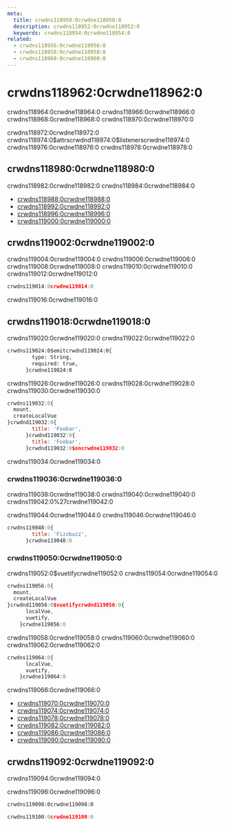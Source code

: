 ```yaml
---
meta:
  title: crwdns118950:0crwdne118950:0
  description: crwdns118952:0crwdne118952:0
  keywords: crwdns118954:0crwdne118954:0
related:
  - crwdns118956:0crwdne118956:0
  - crwdns118958:0crwdne118958:0
  - crwdns118960:0crwdne118960:0
---
```


# crwdns118962:0crwdne118962:0

crwdns118964:0crwdne118964:0 crwdns118966:0crwdne118966:0 crwdns118968:0crwdne118968:0 crwdns118970:0crwdne118970:0

<entry-ad />

<alert type="warning">
  crwdns118972:0crwdne118972:0 crwdns118974:0$attrscrwdnd118974:0$listenerscrwdne118974:0 crwdns118976:0crwdne118976:0 crwdns118978:0crwdne118978:0
</alert>

## crwdns118980:0crwdne118980:0

crwdns118982:0crwdne118982:0 crwdns118984:0crwdne118984:0

* [crwdns118988:0crwdne118988:0](crwdns118986:0crwdne118986:0)
* [crwdns118992:0crwdne118992:0](crwdns118990:0crwdne118990:0)
* [crwdns118996:0crwdne118996:0](crwdns118994:0crwdne118994:0)
* [crwdns119000:0crwdne119000:0](crwdns118998:0crwdne118998:0)

## crwdns119002:0crwdne119002:0

crwdns119004:0crwdne119004:0 crwdns119006:0crwdne119006:0 crwdns119008:0crwdne119008:0 crwdns119010:0crwdne119010:0 crwdns119012:0crwdne119012:0

```js
crwdns119014:0crwdne119014:0
```

<alert type="info">crwdns119016:0crwdne119016:0</alert>

## crwdns119018:0crwdne119018:0

crwdns119020:0crwdne119020:0 crwdns119022:0crwdne119022:0

```html
crwdns119024:0$emitcrwdnd119024:0{
        type: String,
        required: true,
      }crwdne119024:0
```

crwdns119026:0crwdne119026:0 crwdns119028:0crwdne119028:0 crwdns119030:0crwdne119030:0

```js
crwdns119032:0{
  mount,
  createLocalVue
}crwdnd119032:0{
        title: 'Foobar',
      }crwdnd119032:0{
        title: 'Foobar',
      }crwdnd119032:0$oncrwdne119032:0
```

<alert type="info">crwdns119034:0crwdne119034:0</alert>

### crwdns119036:0crwdne119036:0

crwdns119038:0crwdne119038:0 crwdns119040:0crwdne119040:0 crwdns119042:0%27crwdne119042:0

crwdns119044:0crwdne119044:0 crwdns119046:0crwdne119046:0

```js
crwdns119048:0{
        title: 'Fizzbuzz',
      }crwdne119048:0
```

### crwdns119050:0crwdne119050:0

crwdns119052:0$vuetifycrwdne119052:0 crwdns119054:0crwdne119054:0

```js
crwdns119056:0{
  mount,
  createLocalVue
}crwdnd119056:0$vuetifycrwdnd119056:0{
      localVue,
      vuetify,
    }crwdne119056:0
```

crwdns119058:0crwdne119058:0 crwdns119060:0crwdne119060:0 crwdns119062:0crwdne119062:0

```js
crwdns119064:0{
      localVue,
      vuetify,
    }crwdne119064:0
```

crwdns119066:0crwdne119066:0

* [crwdns119070:0crwdne119070:0](crwdns119068:0crwdne119068:0)
* [crwdns119074:0crwdne119074:0](crwdns119072:0crwdne119072:0)
* [crwdns119078:0crwdne119078:0](crwdns119076:0crwdne119076:0)
* [crwdns119082:0crwdne119082:0](crwdns119080:0crwdne119080:0)
* [crwdns119086:0crwdne119086:0](crwdns119084:0crwdne119084:0)
* [crwdns119090:0crwdne119090:0](crwdns119088:0crwdne119088:0)

## crwdns119092:0crwdne119092:0

crwdns119094:0crwdne119094:0

crwdns119096:0crwdne119096:0

```html
crwdns119098:0crwdne119098:0
```

```js
crwdns119100:0crwdne119100:0
```

<backmatter />
